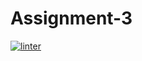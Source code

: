 # Assignment-3
 [![linter](https://github.com/Samir-Allaham/Assignment-3/workflows/linter/badge.svg)](https://github.com/marketplace/actions/super-linter)   
